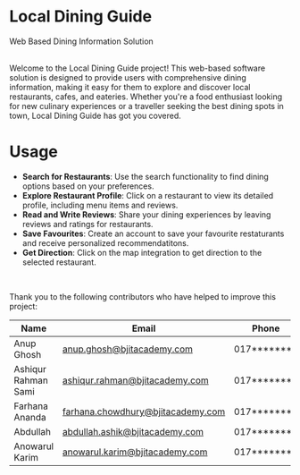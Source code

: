 <h1> Local Dining Guide </h1>
Web Based Dining Information Solution </br></br>
<p> Welcome to the Local Dining Guide project! This web-based software solution is designed to
provide users with comprehensive dining information, making it easy for them to explore
and discover local restaurants, cafes, and eateries. Whether you're a food enthusiast looking
for new culinary experiences or a traveller seeking the best dining spots in town, Local
Dining Guide has got you covered.</p>



# Usage

- **Search for Restaurants**: Use the search functionality to find dining options based on your preferences.
- **Explore Restaurant Profile**: Click on a restaurant to view its detailed profile, including menu items and reviews.
- **Read and Write Reviews**: Share your dining experiences by leaving reviews and ratings for restaurants.
- **Save Favourites**: Create an account to save your favourite restaturants and receive personalized recommendatitons.
- **Get Direction**: Click on the map integration to get direction to the selected restaurant.

<br>

Thank you to the following contributors who have helped to improve this project:

| Name               | Email                             | Phone        |
|--------------------|-----------------------------------|--------------|
| Anup Ghosh         | anup.ghosh@bjitacademy.com        | 017********  |
| Ashiqur Rahman Sami| ashiqur.rahman@bjitacademy.com    | 017********  |
| Farhana Ananda     | farhana.chowdhury@bjitacademy.com | 017********  |
| Abdullah           | abdullah.ashik@bjitacademy.com    | 017********  |
| Anowarul Karim     | anowarul.karim@bjitacademy.com    | 017********  |


